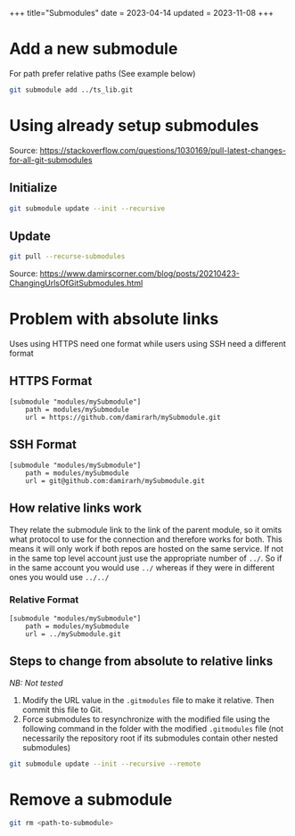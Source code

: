 +++
title="Submodules"
date = 2023-04-14
updated = 2023-11-08
+++

# Add a new submodule

For path prefer relative paths (See example below)

```sh
git submodule add ../ts_lib.git
```

# Using already setup submodules

Source: <https://stackoverflow.com/questions/1030169/pull-latest-changes-for-all-git-submodules>

## Initialize

```sh
git submodule update --init --recursive
```

## Update

```sh
git pull --recurse-submodules
```

Source: <https://www.damirscorner.com/blog/posts/20210423-ChangingUrlsOfGitSubmodules.html>

# Problem with absolute links

Uses using HTTPS need one format while users using SSH need a different format

## HTTPS Format

```
[submodule "modules/mySubmodule"]
    path = modules/mySubmodule
    url = https://github.com/damirarh/mySubmodule.git
```

## SSH Format

```
[submodule "modules/mySubmodule"]
    path = modules/mySubmodule
    url = git@github.com:damirarh/mySubmodule.git
```

## How relative links work

They relate the submodule link to the link of the parent module, so it omits what protocol to use for the connection and
therefore works for both.
This means it will only work if both repos are hosted on the same service. If not in the same top level account just use
the appropriate number of `../`. So if in the same account you would use `../` whereas if they were in different ones
you would use `../../`

### Relative Format

```
[submodule "modules/mySubmodule"]
    path = modules/mySubmodule
    url = ../mySubmodule.git
```

## Steps to change from absolute to relative links

_NB: Not tested_

1. Modify the URL value in the `.gitmodules` file to make it relative. Then commit this file to Git.
2. Force submodules to resynchronize with the modified file using the following command in the folder with the
   modified `.gitmodules` file (not necessarily the repository root if its submodules contain other nested submodules)

```sh
git submodule update --init --recursive --remote
```

# Remove a submodule

```sh
git rm <path-to-submodule>
```

